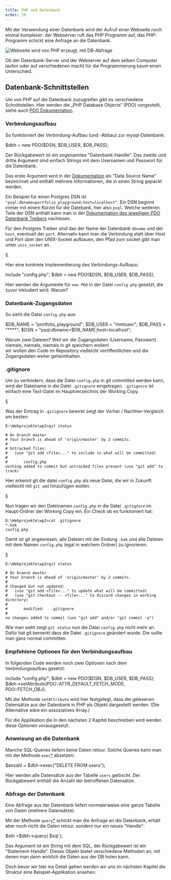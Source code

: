 ```yaml
---
title: PHP und Datenbank
order: 10
---
```


Mit der Verwendung einer Datenbank wird der Aufruf einer
Webseite noch einmal komplexer:  der Webserver ruft
das PHP Programm auf, das PHP-Programm schickt eine
Anfrage an die Datenbank.

![Webseite wird von PHP erzeugt, mit DB-Abfrage](/images/php-db.svg)

Ob der Datenbank-Server und der Webserver auf dem selben Computer laufen
oder auf verschiedenen macht für die Programmierung kaum einen Unterschied.


Datenbank-Schnittstellen
------------------

Um von PHP auf die Datenbank zuzugreifen gibt es verschiedene Schnittstellen. 
Hier werden die „PHP Database Objects“ (PDO) vorgestellt, siehe auch
[PDO Dokumentation](http://php.net/manual/de/book.pdo.php).

### Verbindungsaufbau

So funktioniert der Verbindung-Aufbau (und -Abbau) zur mysql-Datenbank:

<php caption="new PDO für den Verbindungs-Aufbau">
$dbh = new PDO($DSN, $DB_USER, $DB_PASS);
</php> 

Der Rückgabewert ist ein sogenanntes "Datenbank-Handle".
Das zweite und dritte Argument sind einfach Strings mit
dem Usernamen und Passwort für die Datenbank.

Das erste Argument wird in der [Dokumentation](http://www.php.net/manual/en/pdo.construct.php) 
als "Data Source Name" bezeichnet und enthält mehrere Informationen, die in
einen String gepackt werden.

Ein Beispiel für einen Postgres DSN ist `"psql:dbname=portfolio_playground;host=localhost"`.
Ein DSN beginnt immer mit einem Kürzel für die Datebank, hier also `psql`.  Welche
weiteren Teile der DSN anthält kann man in der [Dokumentation des jeweiligen PDO Datenbank Treibers](http://www.php.net/manual/en/ref.pdo-psql.connection.php) nachlesen.

Für den Postgres Treiber sind das der Name der Datenbank `dbname` und der `host`,
eventuell der `port`.  Alternativ kann man die Verbindung statt über Host und
Port über den UNIX-Socket aufbauen, den Pfad zum socket gibt man unter
`unix_socket` an.

§

Hier eine konkrete Implementierung des Verbindungs-Aufbaus:

<php caption="Verbindungs-Aufbau">
include "config.php";
$dbh = new PDO($DSN, $DB_USER, $DB_PASS);
</php> 

Hier werden die Argumente für `new PDO` in der Datei `config.php` gesetzt,
die zuvor inkludiert wird.  Warum?

### Datenbank-Zugangsdaten 

So sieht die Datei `config.php` aus:

<php caption="Zugangsdaten für die Datenbank">
$DB_NAME = "portfolio_playground"; 
$DB_USER = "mmtuser"; 
$DB_PASS = "****";
$DSN     = "psql:dbname=$DB_NAME;host=localhost";
</php>

Warum zwei Dateien?  Weil wir die Zugangsdaten (Username, Passwort)
niemals, niemals, niemals in git speichern wollen!  
wir wollen den Code im Repository vielleicht
veröffentlichen und die Zugangsdaten weiter geheimhalten.  

### .gitignore

Um zu verhindern, dass die Datei `config.php` in git committed werden kann,
wird der Dateiname in die Datei `.gitignore` eingetragen. 
`.gitignore` ist einfach eine Text-Datei im Hauptverzeichnis der Working Copy.

§

Was der Eintrag in  `.gitignore` bewirkt
zeigt der Vorher / Nachher-Vergleich am besten:

    D:\Webprojekte\wp2>git status

    # On branch master
    # Your branch is ahead of 'origin/master' by 2 commits.
    #
    # Untracked files:
    #   (use "git add <file>..." to include in what will be committed)
    #
    #       config.php
    nothing added to commit but untracked files present (use "git add" to track)

Hier erkennt git die datei `config.php` als neue Datei, die wir in Zukunft vielleicht mit `git add` hinzufügen wollen. 

§

Nun tragen wir den Dateinamen `config.php` in die Datei `.gitignore` im Haupt-Ordner der Working Copy ein.
Ein Check ob es funktioniert hat:

    D:\Webprojekte\wp2>cat .gitignore
    *.bak
    config.php

Damit ist git angewiesen, alle Dateien mit der Endung `.bak` und alle Dateien mit dem Namen 
`config.php` (egal in welchem Ordner) zu ignorieren. 

§

    D:\Webprojekte\wp2>git status

    # On branch master
    # Your branch is ahead of 'origin/master' by 2 commits.
    #
    # Changed but not updated:
    #   (use "git add <file>..." to update what will be committed)
    #   (use "git checkout -- <file>..." to discard changes in working directory)
    #
    #       modified:   .gitignore
    #
    no changes added to commit (use "git add" and/or "git commit -a")

Wie man sieht zeigt `git status` nun die Datei `config.php` nicht mehr an. 
Dafür hat git bemerkt dass die Datei `.gitignore` geändert wurde. 
Die sollte man ganz normal committen.

### Empfohlene Optionen für den Verbindungsaufbau

In folgenden Code werden noch zwei Optionen nach dem Verbindungsaufbau gesetzt:

<php caption="Optionen für den Verbindungs-Aufbau">
include "config.php";
$dbh = new PDO($DSN, $DB_USER, $DB_PASS);
$dbh->setAttribute(PDO::ATTR_DEFAULT_FETCH_MODE, PDO::FETCH_OBJ);
</php>

Mit der Methode `setAttribute` wird hier festgelegt,
dass die gelesenen Datensätze aus der Datenbank in PHP als
Objekt dargestellt werden. (Die Alternative wäre ein assoziatives Array.)

Für die Applikation die in den nächsten 2 Kapitel beschreiben wird
werden diese Optionen vorausgesetzt.

### Anweisung an die Datenbank

Manche SQL-Queries liefern keine Daten retour.
Solche Queries kann man mit der Methode `exec`[*](http://www.php.net/manual/en/pdo.exec.php) absetzen:

<php caption="Anweisungen an die Datenbank mit exec">
$anzahl = $dbh->exec("DELETE FROM users");
</php>

Hier werden alle Datensätze aus der Tabelle `users` gelöscht.
Der Rückgabewert enthält die Anzahl der betroffenen Datensätze.

### Abfrage der Datenbank

Eine Abfrage aus der Datenbank liefert normalerweise eine ganze Tabelle von Daten (mehrere Datensätze). 


Mit der Methode `query`[*](http://www.php.net/manual/en/pdo.query.php)  schickt man die Anfrage an die Datenbank,
erhält aber noch nicht die Daten retour, sondern nur ein neues "Handle":

<php caption="Query an die Datenbank senden">
$sth =$dbh->query( $sql );
</php>

Das Argument ist ein String mit dem SQL, der Rückgabewert
ist ein "Statement-Handle". Dieses Objekt bietet verschiedene
Methoden an, mit denen man dann wirklich die Daten aus der DB holen kann.

Doch bevor wir hier ins Detail gehen werden wir uns
im nächsten Kapitel die Struktur eine Beispiel-Applikation ansehen.
